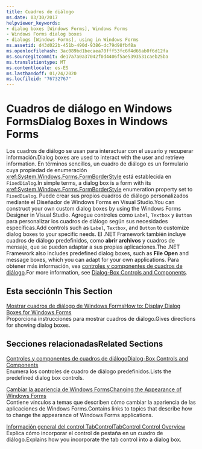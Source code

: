 ```yaml
---
title: Cuadros de diálogo
ms.date: 03/30/2017
helpviewer_keywords:
- dialog boxes [Windows Forms], Windows Forms
- Windows Forms dialog boxes
- dialogs [Windows Forms], using in Windows Forms
ms.assetid: d43d022b-451b-490d-9386-dc79d98fbf8a
ms.openlocfilehash: 3ac089bd1becaea70fff53fc6f4d66ab0f6d12fa
ms.sourcegitcommit: de17a7a0a37042f0d4406f5ae5393531caeb25ba
ms.translationtype: MT
ms.contentlocale: es-ES
ms.lasthandoff: 01/24/2020
ms.locfileid: "76732767"
---
```

# <a name="dialog-boxes-in-windows-forms"></a><span data-ttu-id="4844a-102">Cuadros de diálogo en Windows Forms</span><span class="sxs-lookup"><span data-stu-id="4844a-102">Dialog Boxes in Windows Forms</span></span>
<span data-ttu-id="4844a-103">Los cuadros de diálogo se usan para interactuar con el usuario y recuperar información.</span><span class="sxs-lookup"><span data-stu-id="4844a-103">Dialog boxes are used to interact with the user and retrieve information.</span></span> <span data-ttu-id="4844a-104">En términos sencillos, un cuadro de diálogo es un formulario cuya propiedad de enumeración <xref:System.Windows.Forms.FormBorderStyle> está establecida en `FixedDialog`.</span><span class="sxs-lookup"><span data-stu-id="4844a-104">In simple terms, a dialog box is a form with its <xref:System.Windows.Forms.FormBorderStyle> enumeration property set to `FixedDialog`.</span></span> <span data-ttu-id="4844a-105">Puede crear sus propios cuadros de diálogo personalizados mediante el Diseñador de Windows Forms en Visual Studio.</span><span class="sxs-lookup"><span data-stu-id="4844a-105">You can construct your own custom dialog boxes by using the Windows Forms Designer in Visual Studio.</span></span> <span data-ttu-id="4844a-106">Agregue controles como `Label`, `Textbox` y `Button` para personalizar los cuadros de diálogo según sus necesidades específicas.</span><span class="sxs-lookup"><span data-stu-id="4844a-106">Add controls such as `Label`, `Textbox`, and `Button` to customize dialog boxes to your specific needs.</span></span> <span data-ttu-id="4844a-107">El .NET Framework también incluye cuadros de diálogo predefinidos, como **abrir archivos** y cuadros de mensaje, que se pueden adaptar a sus propias aplicaciones.</span><span class="sxs-lookup"><span data-stu-id="4844a-107">The .NET Framework also includes predefined dialog boxes, such as **File Open** and message boxes, which you can adapt for your own applications.</span></span> <span data-ttu-id="4844a-108">Para obtener más información, vea [controles y componentes de cuadros de diálogo](./controls/dialog-box-controls-and-components-windows-forms.md).</span><span class="sxs-lookup"><span data-stu-id="4844a-108">For more information, see [Dialog-Box Controls and Components](./controls/dialog-box-controls-and-components-windows-forms.md).</span></span>  
  
## <a name="in-this-section"></a><span data-ttu-id="4844a-109">Esta sección</span><span class="sxs-lookup"><span data-stu-id="4844a-109">In This Section</span></span>  
 [<span data-ttu-id="4844a-110">Mostrar cuadros de diálogo de Windows Forms</span><span class="sxs-lookup"><span data-stu-id="4844a-110">How to: Display Dialog Boxes for Windows Forms</span></span>](how-to-display-dialog-boxes-for-windows-forms.md)  
 <span data-ttu-id="4844a-111">Proporciona instrucciones para mostrar cuadros de diálogo.</span><span class="sxs-lookup"><span data-stu-id="4844a-111">Gives directions for showing dialog boxes.</span></span>  
  
## <a name="related-sections"></a><span data-ttu-id="4844a-112">Secciones relacionadas</span><span class="sxs-lookup"><span data-stu-id="4844a-112">Related Sections</span></span>  
 [<span data-ttu-id="4844a-113">Controles y componentes de cuadros de diálogo</span><span class="sxs-lookup"><span data-stu-id="4844a-113">Dialog-Box Controls and Components</span></span>](./controls/dialog-box-controls-and-components-windows-forms.md)  
 <span data-ttu-id="4844a-114">Enumera los controles de cuadro de diálogo predefinidos.</span><span class="sxs-lookup"><span data-stu-id="4844a-114">Lists the predefined dialog box controls.</span></span>  
  
 [<span data-ttu-id="4844a-115">Cambiar la apariencia de Windows Forms</span><span class="sxs-lookup"><span data-stu-id="4844a-115">Changing the Appearance of Windows Forms</span></span>](changing-the-appearance-of-windows-forms.md)  
 <span data-ttu-id="4844a-116">Contiene vínculos a temas que describen cómo cambiar la apariencia de las aplicaciones de Windows Forms.</span><span class="sxs-lookup"><span data-stu-id="4844a-116">Contains links to topics that describe how to change the appearance of Windows Forms applications.</span></span>  
  
 [<span data-ttu-id="4844a-117">Información general del control TabControl</span><span class="sxs-lookup"><span data-stu-id="4844a-117">TabControl Control Overview</span></span>](./controls/tabcontrol-control-overview-windows-forms.md)  
 <span data-ttu-id="4844a-118">Explica cómo incorporar el control de pestaña en un cuadro de diálogo.</span><span class="sxs-lookup"><span data-stu-id="4844a-118">Explains how you incorporate the tab control into a dialog box.</span></span>
